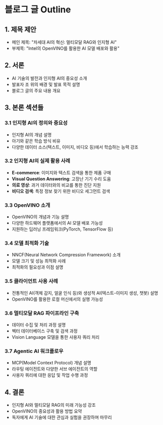 # 블로그 글 Outline

## 1. 제목 제안
- 메인 제목: "차세대 AI의 혁신: 멀티모달 RAG와 인지형 AI"
- 부제목: "Intel의 OpenVINO를 활용한 AI 모델 배포와 활용"

## 2. 서론
- AI 기술의 발전과 인지형 AI의 중요성 소개
- 발표자 조 위의 배경 및 발표 목적 설명
- 블로그 글의 주요 내용 개요

## 3. 본론 섹션들
### 3.1 인지형 AI의 정의와 중요성
- 인지형 AI의 개념 설명
- 아기와 같은 학습 방식 비유
- 다양한 데이터 소스(텍스트, 이미지, 비디오 등)에서 학습하는 능력 강조

### 3.2 인지형 AI의 실제 활용 사례
- **E-commerce**: 이미지와 텍스트 검색을 통한 제품 구매
- **Visual Question Answering**: 고장난 기기 수리 도움
- **의료 영상**: 과거 데이터와의 비교를 통한 진단 지원
- **비디오 검색**: 특정 정보 찾기 위한 비디오 세그먼트 검색

### 3.3 OpenVINO 소개
- OpenVINO의 개념과 기능 설명
- 다양한 하드웨어 플랫폼에서의 AI 모델 배포 가능성
- 지원하는 딥러닝 프레임워크(PyTorch, TensorFlow 등)

### 3.4 모델 최적화 기술
- NNCF(Neural Network Compression Framework) 소개
- 모델 크기 및 성능 최적화 사례
- 최적화의 필요성과 이점 설명

### 3.5 클라이언트 사용 사례
- 전통적인 AI(객체 감지, 얼굴 인식 등)와 생성적 AI(텍스트-이미지 생성, 챗봇) 설명
- OpenVINO를 활용한 로컬 머신에서의 실행 가능성

### 3.6 멀티모달 RAG 파이프라인 구축
- 데이터 수집 및 처리 과정 설명
- 벡터 데이터베이스 구축 및 검색 과정
- Vision Language 모델을 통한 사용자 쿼리 처리

### 3.7 Agentic AI 워크플로우
- MCP(Model Context Protocol) 개념 설명
- 라우팅 에이전트와 다양한 서브 에이전트의 역할
- 사용자 쿼리에 대한 응답 및 작업 수행 과정

## 4. 결론
- 인지형 AI와 멀티모달 RAG의 미래 가능성 강조
- OpenVINO의 중요성과 활용 방법 요약
- 독자에게 AI 기술에 대한 관심과 실험을 권장하며 마무리